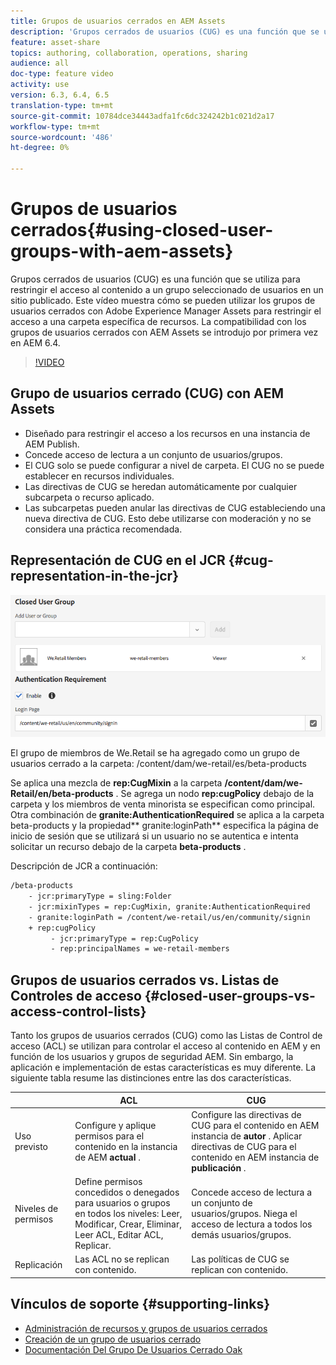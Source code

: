 ```yaml
---
title: Grupos de usuarios cerrados en AEM Assets
description: 'Grupos cerrados de usuarios (CUG) es una función que se utiliza para restringir el acceso al contenido a un grupo seleccionado de usuarios en un sitio publicado. Este vídeo muestra cómo se pueden utilizar los grupos de usuarios cerrados con Adobe Experience Manager Assets para restringir el acceso a una carpeta específica de recursos. La compatibilidad con los grupos de usuarios cerrados con AEM Assets se introdujo por primera vez en AEM 6.4. '
feature: asset-share
topics: authoring, collaboration, operations, sharing
audience: all
doc-type: feature video
activity: use
version: 6.3, 6.4, 6.5
translation-type: tm+mt
source-git-commit: 10784dce34443adfa1fc6dc324242b1c021d2a17
workflow-type: tm+mt
source-wordcount: '486'
ht-degree: 0%

---
```



# Grupos de usuarios cerrados{#using-closed-user-groups-with-aem-assets}

Grupos cerrados de usuarios (CUG) es una función que se utiliza para restringir el acceso al contenido a un grupo seleccionado de usuarios en un sitio publicado. Este vídeo muestra cómo se pueden utilizar los grupos de usuarios cerrados con Adobe Experience Manager Assets para restringir el acceso a una carpeta específica de recursos. La compatibilidad con los grupos de usuarios cerrados con AEM Assets se introdujo por primera vez en AEM 6.4.

>[!VIDEO](https://video.tv.adobe.com/v/22155?quality=9&learn=on)

## Grupo de usuarios cerrado (CUG) con AEM Assets

* Diseñado para restringir el acceso a los recursos en una instancia de AEM Publish.
* Concede acceso de lectura a un conjunto de usuarios/grupos.
* El CUG solo se puede configurar a nivel de carpeta. El CUG no se puede establecer en recursos individuales.
* Las directivas de CUG se heredan automáticamente por cualquier subcarpeta o recurso aplicado.
* Las subcarpetas pueden anular las directivas de CUG estableciendo una nueva directiva de CUG. Esto debe utilizarse con moderación y no se considera una práctica recomendada.

## Representación de CUG en el JCR {#cug-representation-in-the-jcr}

![Representación de CUG en el JCR](assets/closed-user-groups/folder-properties-closed-user-groups.png)

El grupo de miembros de We.Retail se ha agregado como un grupo de usuarios cerrado a la carpeta: /content/dam/we-retail/es/beta-products

Se aplica una mezcla de **rep:CugMixin** a la carpeta **/content/dam/we-Retail/en/beta-products** . Se agrega un nodo **rep:cugPolicy** debajo de la carpeta y los miembros de venta minorista se especifican como principal. Otra combinación de **granite:AuthenticationRequired** se aplica a la carpeta beta-products y la propiedad** granite:loginPath** especifica la página de inicio de sesión que se utilizará si un usuario no se autentica e intenta solicitar un recurso debajo de la carpeta **beta-products** .

Descripción de JCR a continuación:

```xml
/beta-products
    - jcr:primaryType = sling:Folder
    - jcr:mixinTypes = rep:CugMixin, granite:AuthenticationRequired
    - granite:loginPath = /content/we-retail/us/en/community/signin
    + rep:cugPolicy
         - jcr:primaryType = rep:CugPolicy
         - rep:principalNames = we-retail-members
```

## Grupos de usuarios cerrados vs. Listas de Controles de acceso {#closed-user-groups-vs-access-control-lists}

Tanto los grupos de usuarios cerrados (CUG) como las Listas de Control de acceso (ACL) se utilizan para controlar el acceso al contenido en AEM y en función de los usuarios y grupos de seguridad AEM. Sin embargo, la aplicación e implementación de estas características es muy diferente. La siguiente tabla resume las distinciones entre las dos características.

|  | ACL | CUG |
| ----------------- | -------------------------------------------------------------------------------------------------------------------------------- | ----------------------------------------------------------------------------------------------------------------------------- |
| Uso previsto | Configure y aplique permisos para el contenido en la instancia de AEM **actual** . | Configure las directivas de CUG para el contenido en AEM instancia de **autor** . Aplicar directivas de CUG para el contenido en AEM instancia de **publicación** . |
| Niveles de permisos | Define permisos concedidos o denegados para usuarios o grupos en todos los niveles: Leer, Modificar, Crear, Eliminar, Leer ACL, Editar ACL, Replicar. | Concede acceso de lectura a un conjunto de usuarios/grupos. Niega el acceso de lectura a todos los demás usuarios/grupos. |
| Replicación | Las ACL no se replican con contenido. | Las políticas de CUG se replican con contenido. |

## Vínculos de soporte {#supporting-links}

* [Administración de recursos y grupos de usuarios cerrados](https://helpx.adobe.com/experience-manager/6-5/assets/using/managing-assets-touch-ui.html#ClosedUserGroup)
* [Creación de un grupo de usuarios cerrado](https://helpx.adobe.com/experience-manager/6-5/sites/administering/using/cug.html)
* [Documentación Del Grupo De Usuarios Cerrado Oak](https://jackrabbit.apache.org/oak/docs/security/authorization/cug.html)
